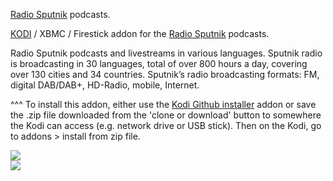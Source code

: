 <a href="www.sputniknews.com">Radio Sputnik</a> podcasts.<br>

<a href="kodi.tv">KODI<a> / XBMC / Firestick addon for the <a href="www.sputniknews.com">Radio Sputnik</a> podcasts.<br>

Radio Sputnik podcasts and livestreams in various languages. Sputnik radio is broadcasting in 30 languages, total of over 800 hours a day, covering over 130 cities and 34 countries. Sputnik’s radio broadcasting formats: FM, digital DAB/DAB+, HD-Radio, mobile, Internet.<br>

^^^ To install this addon, either use the <a href="https://www.tvaddons.co/github-browser-kodi/">Kodi Github installer</a> addon or save the .zip file downloaded from the 'clone or download' button to somewhere the Kodi can access (e.g. network drive or USB stick). Then on the Kodi, go to addons > install from zip file.<br>

<img src="https://i1.sndcdn.com/avatars-000155813306-0dx5lm-large.jpg">
<br><a href="http://www.kodi.tv"><img src="https://kodi.tv/sites/default/files/page/field_image/about--devices.jpg">
